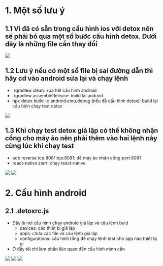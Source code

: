 # 1. Một số lưu ý
## 1.1 Vì đã có sẵn trong cấu hình ios với detox nên sẽ phải bỏ qua một số bước cấu hình detox. Dưới đây là những file cần thay đổi
   ![](https://res.cloudinary.com/do5mcnq9w/image/upload/v1703649075/detox/detox_android_all_file_change.png)

## 1.2 Lưu ý nếu có một số file bị sai đường dẫn thì hãy cd vào android sửa lại và chạy lệnh 
  - ./gradlew clean: xóa hết cấu hình android
  - ./gradlew assembleRelease: build lại android
  - npx detox build -c android.emu.debug (nếu đẫ cấu hình detox): build lại cấu hình chạy test detox
  
![](https://res.cloudinary.com/do5mcnq9w/image/upload/v1703647856/detox/download_x0fiaq.png)
  
## 1.3 Khi chạy test detox giả lập có thể không nhận cổng cho máy ảo nên phải thêm vào hai lệnh này cùng lúc khi chạy test
  - adb reverse tcp:8081 tcp:8081: để máy ảo nhận cổng port 8081
  - react-native start: chạy react-native

![](https://res.cloudinary.com/do5mcnq9w/image/upload/v1703648550/detox/detox_android_run_test_example.png)
![](https://res.cloudinary.com/do5mcnq9w/image/upload/v1703648690/detox/detox_adb_set_port.png)
  
   
# 2. Cấu hình android
## 2.1 .detoxrc.js
  - Đây là nơi cấu hình chạy android giả lập và câu lệnh buid
    - devices: các thiết bị giả lập
    - apps: chứa các file và câu lệnh giả lập
    - configurations: cấu hình tổng để chạy lệnh test cho app nào thiết bị gì
  - Ở đây tôi chỉ làm phần liên quan đến cấu hình mình cần 

![](https://res.cloudinary.com/do5mcnq9w/image/upload/v1703649973/detox/detox_android_detoxrc_emulator.png)
![](https://res.cloudinary.com/do5mcnq9w/image/upload/v1703650089/detox/detox_android_detoxrc_app.png)
![](https://res.cloudinary.com/do5mcnq9w/image/upload/v1703650170/detox/detox_android_detoxrc_configurations.png)
